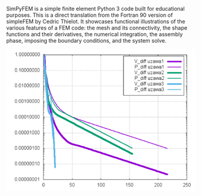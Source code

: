 SimPyFEM is a simple finite element Python 3 code built for educational purposes. 
This is a direct translation from the Fortran 90 version of simpleFEM by Cedric Thielot.
It showcases functional illustrations of the various features of a FEM code: the mesh and its connectivity, the shape functions and their derivatives, the numerical integration, the assembly phase, imposing the boundary conditions, and the system solve. 

![alt text](https://github.com/jobmos/simPyFEM/blob/master/uzawa_convergence.png)
